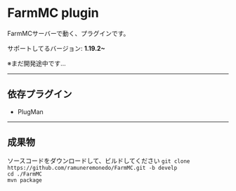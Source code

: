 # FarmMC plugin
FarmMCサーバーで動く、プラグインです。

サポートしてるバージョン: **1.19.2~**

※まだ開発途中です...

---
## 依存プラグイン
* PlugMan

---
## 成果物
ソースコードをダウンロードして、ビルドしてください
`git clone https://github.com/ramuneremonedo/FarmMC.git -b develp`  
`cd ./FarmMC`  
`mvn package`